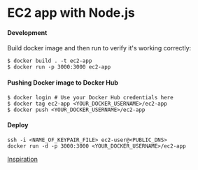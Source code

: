 # EC2 app with Node.js

#### Development
Build docker image and then run to verify it's working correctly:
```
$ docker build . -t ec2-app
$ docker run -p 3000:3000 ec2-app
```

#### Pushing Docker image to Docker Hub
```
$ docker login # Use your Docker Hub credentials here
$ docker tag ec2-app <YOUR_DOCKER_USERNAME>/ec2-app
$ docker push <YOUR_DOCKER_USERNAME>/ec2-app
```

#### Deploy

```
ssh -i <NAME_OF_KEYPAIR_FILE> ec2-user@<PUBLIC_DNS>
docker run -d -p 3000:3000 <YOUR_DOCKER_USERNAME>/ec2-app
```

[Inspiration](https://stackabuse.com/deploying-node-js-apps-to-aws-ec2-with-docker/)
